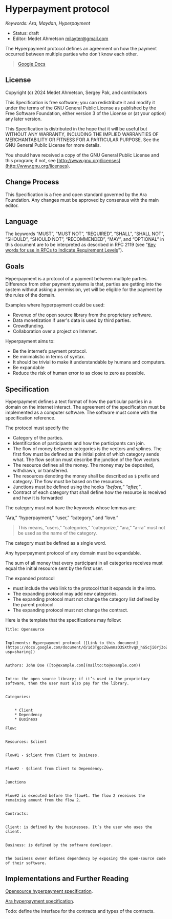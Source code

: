 #  Hyperpayment protocol

_Keywords: Ara, Maydan, Hyperpayment_


* Status: draft
* Editor: Medet Ahmetson [milayter@gmail.com](mailto:milayter@gmail.com)

The Hyperpayment protocol defines an agreement on how the payment occurred between multiple parties who don’t know each other.

> [Google Docs](https://docs.google.com/document/d/1d3TgpcZGwnmzO3SXthvqX_hG5cji6Yj3oZUMvrwDm08/edit?usp=sharing)

## License

Copyright (c) 2024 Medet Ahmetson, Sergey Pak, and contributors

This Specification is free software; you can redistribute it and modify it under the terms of the GNU General Public License as published by the Free Software Foundation, either version 3 of the License or (at your option) any later version.

This Specification is distributed in the hope that it will be useful but WITHOUT ANY WARRANTY, INCLUDING THE IMPLIED WARRANTIES OF MERCHANTABILITY OR FITNESS FOR A PARTICULAR PURPOSE. See the GNU General Public License for more details.

You should have received a copy of the GNU General Public License and this program; if not, see [http://www.gnu.org/licenses](http://www.gnu.org/licenses).


## Change Process

This Specification is a free and open standard governed by the Ara Foundation. Any changes must be approved by consensus with the main editor.


## Language

The keywords “MUST”, “MUST NOT”, “REQUIRED”, “SHALL”, “SHALL NOT”, “SHOULD”, “SHOULD NOT”, “RECOMMENDED”, “MAY”, and “OPTIONAL” in this document are to be interpreted as described in RFC 2119 (see “[Key words for use in RFCs to Indicate Requirement Levels](http://tools.ietf.org/html/rfc2119)").


## Goals

Hyperpayment is a protocol of a payment between multiple parties. Difference from other payment systems is that, parties are getting into the system without asking a permission, yet will be eligible for the payment by the rules of the domain.

Examples where hyperpayment could be used:
* Revenue of the open source library from the proprietary software.
* Data monetization if user's data is used by third parties.
* Crowdfunding.
* Collaboration over a project on Internet.

Hyperpayment aims to:
* Be the internet’s payment protocol.
* Be minimalistic in terms of syntax.
* It should be trivial to make it understandable by humans and computers.
* Be expandable
* Reduce the risk of human error to as close to zero as possible.


## Specification

Hyperpayment defines a text format of how the particular parties in a domain on the internet interact. The agreement of the specification must be implemented as a computer software. The software must come with the specification reference.

The protocol must specify the

* Category of the parties.
* Identification of participants and how the participants can join.
* The flow of money between categories is the vectors and splines. The first flow must be defined as the initial point of which category sends what. The flow section must describe the junction of the flow vectors.
* The resource defines all the money. The money may be deposited, withdrawn, or transferred.
* The resources denoting the money shall be described as `$` prefix and category. The flow must be based on the resources.
* Junctions must be defined using the hooks *“before,”* *“after,”*.
* Contract of each category that shall define how the resource is received and how it is forwarded

The category must not have the keywords whose lemmas are:

“Ara,” “hyperpayment,” “user,” “category,” and “love.” 

> This means, “users,” “categories,” “categorize,” “ara,” “a-ra” must not be used as the name of the category.

The category must be defined as a single word.

Any hyperpayment protocol of any domain must be expandable. 

The sum of all money that every participant in all categories receives must equal the initial resource sent by the first user.

The expanded protocol 
* must include the web link to the protocol that it expands in the intro. 
* The expanding protocol may add new categories. 
* The expanding protocol must not change the category list defined by the parent protocol.
* The expanding protocol must not change the contract.

Here is the template that the specifications may follow:


    Title: Opensource


    Implements: Hyperpayment protocol ([Link to this document](https://docs.google.com/document/d/1d3TgpcZGwnmzO3SXthvqX_hG5cji6Yj3oZUMvrwDm08/edit?usp=sharing))


    Authors: John Doe ([to@example.com](mailto:to@example.com))


    Intro: the open source library; if it’s used in the proprietary software, then the user must also pay for the library.


    Categories:


        * Client
        * Dependency
        * Business

    Flow:


    Resources: $client


    Flow#1 - $client from Client to Business.


    Flow#2 - $client from Client to Dependency.


    Junctions


    Flow#2 is executed before the flow#1. The flow 2 receives the remaining amount from the flow 2.


    Contracts:


    Client: is defined by the businesses. It’s the user who uses the client.


    Business: is defined by the software developer.


    The business owner defines dependency by exposing the open-source code of their software.


## Implementations and Further Reading

[Opensource hyperpayment specification](https://docs.google.com/document/d/1ccWhLQYm0Yz9tn-i2gi-CMJy4uFYVsTB0qlC6CEookk/edit?usp=sharing).

[Ara hyperpayment specification](https://docs.google.com/document/d/1SpYRn30p_mJn_n4Le0mYinui_uJ8OQr1ggVlDUQAbno/edit?usp=sharing).

Todo: define the interface for the contracts and types of the contracts.
